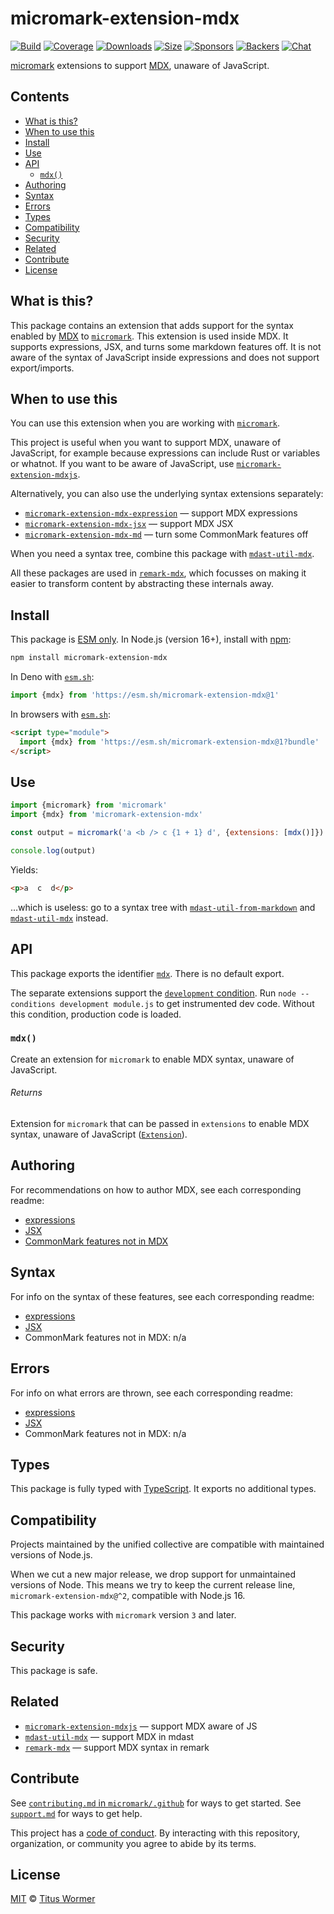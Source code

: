# micromark-extension-mdx

[![Build][build-badge]][build]
[![Coverage][coverage-badge]][coverage]
[![Downloads][downloads-badge]][downloads]
[![Size][size-badge]][size]
[![Sponsors][sponsors-badge]][collective]
[![Backers][backers-badge]][collective]
[![Chat][chat-badge]][chat]

[micromark][] extensions to support [MDX][mdxjs], unaware of JavaScript.

## Contents

*   [What is this?](#what-is-this)
*   [When to use this](#when-to-use-this)
*   [Install](#install)
*   [Use](#use)
*   [API](#api)
    *   [`mdx()`](#mdx)
*   [Authoring](#authoring)
*   [Syntax](#syntax)
*   [Errors](#errors)
*   [Types](#types)
*   [Compatibility](#compatibility)
*   [Security](#security)
*   [Related](#related)
*   [Contribute](#contribute)
*   [License](#license)

## What is this?

This package contains an extension that adds support for the syntax enabled
by [MDX][mdxjs] to [`micromark`][micromark].
This extension is used inside MDX.
It supports expressions, JSX, and turns some markdown features off.
It is not aware of the syntax of JavaScript inside expressions and does not
support export/imports.

## When to use this

You can use this extension when you are working with [`micromark`][micromark].

This project is useful when you want to support MDX, unaware of JavaScript, for
example because expressions can include Rust or variables or whatnot.
If you want to be aware of JavaScript, use
[`micromark-extension-mdxjs`][micromark-extension-mdxjs].

Alternatively, you can also use the underlying syntax extensions separately:

*   [`micromark-extension-mdx-expression`][micromark-extension-mdx-expression]
    — support MDX expressions
*   [`micromark-extension-mdx-jsx`][micromark-extension-mdx-jsx]
    — support MDX JSX
*   [`micromark-extension-mdx-md`][micromark-extension-mdx-md]
    — turn some CommonMark features off

When you need a syntax tree, combine this package with
[`mdast-util-mdx`][mdast-util-mdx].

All these packages are used in [`remark-mdx`][remark-mdx], which focusses on
making it easier to transform content by abstracting these internals away.

## Install

This package is [ESM only][esm].
In Node.js (version 16+), install with [npm][]:

```sh
npm install micromark-extension-mdx
```

In Deno with [`esm.sh`][esmsh]:

```js
import {mdx} from 'https://esm.sh/micromark-extension-mdx@1'
```

In browsers with [`esm.sh`][esmsh]:

```html
<script type="module">
  import {mdx} from 'https://esm.sh/micromark-extension-mdx@1?bundle'
</script>
```

## Use

```js
import {micromark} from 'micromark'
import {mdx} from 'micromark-extension-mdx'

const output = micromark('a <b /> c {1 + 1} d', {extensions: [mdx()]})

console.log(output)
```

Yields:

```html
<p>a  c  d</p>
```

…which is useless: go to a syntax tree with
[`mdast-util-from-markdown`][mdast-util-from-markdown] and
[`mdast-util-mdx`][mdast-util-mdx] instead.

## API

This package exports the identifier [`mdx`][api-mdx].
There is no default export.

The separate extensions support the [`development` condition][development].
Run `node --conditions development module.js` to get instrumented dev code.
Without this condition, production code is loaded.

### `mdx()`

Create an extension for `micromark` to enable MDX syntax, unaware of JavaScript.

###### Returns

Extension for `micromark` that can be passed in `extensions` to enable MDX
syntax, unaware of JavaScript ([`Extension`][micromark-extension]).

## Authoring

For recommendations on how to author MDX, see each corresponding readme:

*   [expressions](https://github.com/micromark/micromark-extension-mdx-expression/tree/main/packages/micromark-extension-mdx-expression#authoring)
*   [JSX](https://github.com/micromark/micromark-extension-mdx-jsx#authoring)
*   [CommonMark features not in MDX](https://github.com/micromark/micromark-extension-mdx-md#authoring)

## Syntax

For info on the syntax of these features, see each corresponding readme:

*   [expressions](https://github.com/micromark/micromark-extension-mdx-expression/tree/main/packages/micromark-extension-mdx-expression#syntax)
*   [JSX](https://github.com/micromark/micromark-extension-mdx-jsx#syntax)
*   CommonMark features not in MDX: n/a

## Errors

For info on what errors are thrown, see each corresponding readme:

*   [expressions](https://github.com/micromark/micromark-extension-mdx-expression/tree/main/packages/micromark-extension-mdx-expression#errors)
*   [JSX](https://github.com/micromark/micromark-extension-mdx-jsx#errors)
*   CommonMark features not in MDX: n/a

## Types

This package is fully typed with [TypeScript][].
It exports no additional types.

## Compatibility

Projects maintained by the unified collective are compatible with maintained
versions of Node.js.

When we cut a new major release, we drop support for unmaintained versions of
Node.
This means we try to keep the current release line,
`micromark-extension-mdx@^2`, compatible with Node.js 16.

This package works with `micromark` version `3` and later.

## Security

This package is safe.

## Related

*   [`micromark-extension-mdxjs`][micromark-extension-mdxjs]
    — support MDX aware of JS
*   [`mdast-util-mdx`][mdast-util-mdx]
    — support MDX in mdast
*   [`remark-mdx`][remark-mdx]
    — support MDX syntax in remark

## Contribute

See [`contributing.md` in `micromark/.github`][contributing] for ways to get
started.
See [`support.md`][support] for ways to get help.

This project has a [code of conduct][coc].
By interacting with this repository, organization, or community you agree to
abide by its terms.

## License

[MIT][license] © [Titus Wormer][author]

<!-- Definitions -->

[build-badge]: https://github.com/micromark/micromark-extension-mdx/workflows/main/badge.svg

[build]: https://github.com/micromark/micromark-extension-mdx/actions

[coverage-badge]: https://img.shields.io/codecov/c/github/micromark/micromark-extension-mdx.svg

[coverage]: https://codecov.io/github/micromark/micromark-extension-mdx

[downloads-badge]: https://img.shields.io/npm/dm/micromark-extension-mdx.svg

[downloads]: https://www.npmjs.com/package/micromark-extension-mdx

[size-badge]: https://img.shields.io/badge/dynamic/json?label=minzipped%20size&query=$.size.compressedSize&url=https://deno.bundlejs.com/?q=micromark-extension-mdx

[size]: https://bundlejs.com/?q=micromark-extension-mdx

[sponsors-badge]: https://opencollective.com/unified/sponsors/badge.svg

[backers-badge]: https://opencollective.com/unified/backers/badge.svg

[collective]: https://opencollective.com/unified

[chat-badge]: https://img.shields.io/badge/chat-discussions-success.svg

[chat]: https://github.com/micromark/micromark/discussions

[npm]: https://docs.npmjs.com/cli/install

[esmsh]: https://esm.sh

[license]: license

[author]: https://wooorm.com

[contributing]: https://github.com/micromark/.github/blob/main/contributing.md

[support]: https://github.com/micromark/.github/blob/main/support.md

[coc]: https://github.com/micromark/.github/blob/main/code-of-conduct.md

[esm]: https://gist.github.com/sindresorhus/a39789f98801d908bbc7ff3ecc99d99c

[typescript]: https://www.typescriptlang.org

[development]: https://nodejs.org/api/packages.html#packages_resolving_user_conditions

[micromark]: https://github.com/micromark/micromark

[micromark-extension]: https://github.com/micromark/micromark#syntaxextension

[micromark-extension-mdxjs]: https://github.com/micromark/micromark-extension-mdxjs

[micromark-extension-mdx-expression]: https://github.com/micromark/micromark-extension-mdx-expression

[micromark-extension-mdx-jsx]: https://github.com/micromark/micromark-extension-mdx-jsx

[micromark-extension-mdx-md]: https://github.com/micromark/micromark-extension-mdx-md

[mdast-util-from-markdown]: https://github.com/syntax-tree/mdast-util-from-markdown

[mdast-util-mdx]: https://github.com/syntax-tree/mdast-util-mdx

[remark-mdx]: https://mdxjs.com/packages/remark-mdx/

[mdxjs]: https://mdxjs.com

[api-mdx]: #mdx
